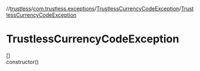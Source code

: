 //[trustless](../../../index.md)/[com.trustless.exceptions](../index.md)/[TrustlessCurrencyCodeException](index.md)/[TrustlessCurrencyCodeException](-trustless-currency-code-exception.md)

# TrustlessCurrencyCodeException

[]\
constructor()
